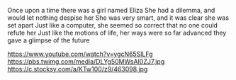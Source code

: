 Once upon a time there was a girl named Eliza
She had a dilemma, and would let nothing despise her
She was very smart, and it was clear she was set apart
Just like a computer, she seemed so correct that no one could refute her
Just like the motions of life, her ways were so far advanced they gave a glimpse of the future

https://www.youtube.com/watch?v=ygcN65SlLFg
https://pbs.twimg.com/media/DLYg50MWsAI0ZJ7.jpg
https://c.stocksy.com/a/KTw100/z9/463098.jpg

